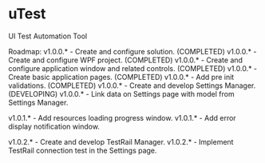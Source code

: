 # uTest
UI Test Automation Tool

Roadmap:
v1.0.0.* - Create and configure solution. (COMPLETED)
v1.0.0.* - Create and configure WPF project. (COMPLETED)
v1.0.0.* - Create and configure application window and related controls. (COMPLETED)
v1.0.0.* - Create basic application pages. (COMPLETED)
v1.0.0.* - Add pre init validations. (COMPLETED)
v1.0.0.* - Create and develop Settings Manager. (DEVELOPING)
v1.0.0.* - Link data on Settings page with model from Settings Manager.

v1.0.1.* - Add resources loading progress window.
v1.0.1.* - Add error display notification window.

v1.0.2.* - Create and develop TestRail Manager.
v1.0.2.* - Implement TestRail connection test in the Settings page.



